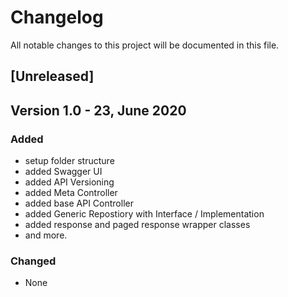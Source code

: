 # Changelog

All notable changes to this project will be documented in this file.

## [Unreleased]
## Version 1.0 - 23, June 2020

### Added
- setup folder structure
- added Swagger UI
- added API Versioning
- added Meta Controller
- added base API Controller
- added Generic Repostiory with Interface / Implementation
- added response and paged response wrapper classes
- and more.

### Changed
- None